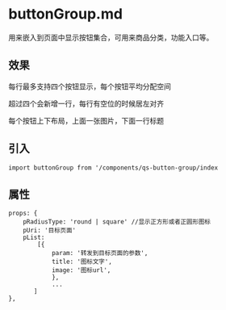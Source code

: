 # buttonGroup.md
用来嵌入到页面中显示按钮集合，可用来商品分类，功能入口等。

## 效果
每行最多支持四个按钮显示，每个按钮平均分配空间

超过四个会新增一行，每行有空位的时候居左对齐

每个按钮上下布局，上面一张图片，下面一行标题

## 引入
`import buttonGroup from '/components/qs-button-group/index`

## 属性
```
props: {
    pRadiusType: 'round | square' //显示正方形或者正圆形图标
    pUri: '目标页面'
    pList: 
        [{
            param: '转发到目标页面的参数',
            title: '图标文字',
            image: '图标url',
            },
            ...
       ]
},
```

